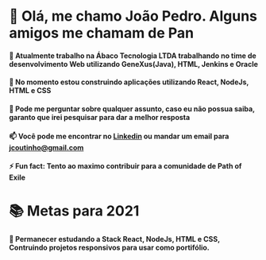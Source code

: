 # 👋 Olá, me chamo João Pedro. Alguns amigos me chamam de Pan

#### 🔭 Atualmente trabalho na Ábaco Tecnologia LTDA trabalhando no time de desenvolvimento Web utilizando GeneXus(Java),       HTML, Jenkins e Oracle
#### 🌱 No momento estou construindo aplicações utilizando React, NodeJs, HTML e CSS
#### 💬 Pode me perguntar sobre qualquer assunto, caso eu não possua saiba, garanto que irei pesquisar para dar a melhor resposta
#### 📫 Você pode me encontrar no <a href="www.linkedin.com/in/jcoutinhotoledo">Linkedin</a> ou mandar um email para <a href="mailto: jcoutinho@gmail.com">jcoutinho@gmail.com</a>
#### ⚡ Fun fact: Tento ao maximo contribuir para a comunidade de Path of Exile

# 📚 Metas para 2021 
#### 🌱 Permanecer estudando a Stack React, NodeJs, HTML e CSS, Contruindo projetos responsivos para usar como portifólio.
